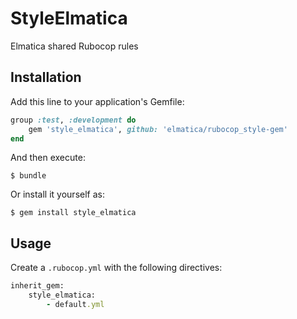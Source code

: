 # StyleElmatica

Elmatica shared Rubocop rules

## Installation

Add this line to your application's Gemfile:

```ruby
group :test, :development do
    gem 'style_elmatica', github: 'elmatica/rubocop_style-gem'
end
```

And then execute:

    $ bundle

Or install it yourself as:

    $ gem install style_elmatica

## Usage

Create a `.rubocop.yml` with the following directives:

```ruby
inherit_gem:
    style_elmatica:
        - default.yml
```
